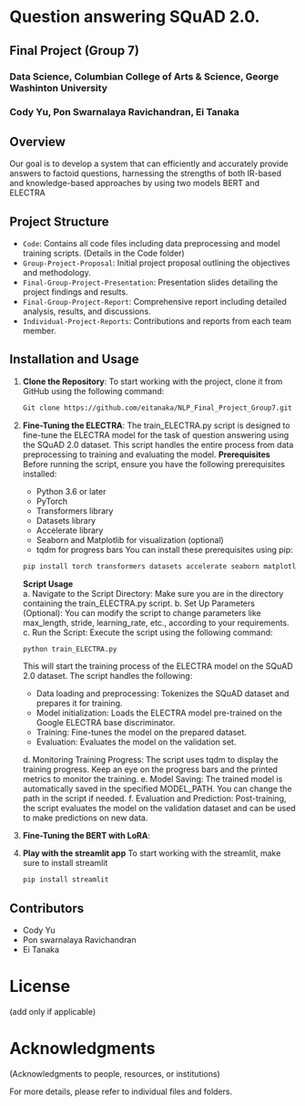 # Question answering SQuAD 2.0.
## Final Project (Group 7)
### Data Science, Columbian College of Arts & Science, George Washinton University
### Cody Yu, Pon Swarnalaya Ravichandran, Ei Tanaka

## Overview
Our goal is to develop a system that can efficiently and accurately provide answers to factoid questions, harnessing the strengths of both IR-based and knowledge-based approaches by using two models BERT and ELECTRA 

## Project Structure
- `Code`: Contains all code files including data preprocessing and model training scripts. (Details in the Code folder)
- `Group-Project-Proposal`: Initial project proposal outlining the objectives and methodology.
- `Final-Group-Project-Presentation`: Presentation slides detailing the project findings and results.
- `Final-Group-Project-Report`: Comprehensive report including detailed analysis, results, and discussions.
- `Individual-Project-Reports`: Contributions and reports from each team member.

## Installation and Usage

1. **Clone the Repository**:
   To start working with the project, clone it from GitHub using the following command:
   ```bash
   Git clone https://github.com/eitanaka/NLP_Final_Project_Group7.git

2. **Fine-Tuning the ELECTRA**:
   The train_ELECTRA.py script is designed to fine-tune the ELECTRA model for the task of question answering using the SQuAD 2.0 dataset. This script handles the entire process from data preprocessing to training and evaluating the model.
**Prerequisites**
   Before running the script, ensure you have the following prerequisites installed:
      - Python 3.6 or later
      - PyTorch
      - Transformers library
      - Datasets library
      - Accelerate library
      - Seaborn and Matplotlib for visualization (optional)
      - tqdm for progress bars
   You can install these prerequisites using pip:

   ```bash
   pip install torch transformers datasets accelerate seaborn matplotlib tqdm
   ```
   
   **Script Usage**   
   a. Navigate to the Script Directory: Make sure you are in the directory containing the train_ELECTRA.py script.
   b. Set Up Parameters (Optional): You can modify the script to change parameters like max_length, stride, learning_rate, etc., according to your requirements.
   c. Run the Script: Execute the script using the following command:
   
   ```bash
   python train_ELECTRA.py
   ```
   
   This will start the training process of the ELECTRA model on the SQuAD 2.0 dataset. The script handles the following:
      - Data loading and preprocessing: Tokenizes the SQuAD dataset and prepares it for training.
      - Model initialization: Loads the ELECTRA model pre-trained on the Google ELECTRA base discriminator.
      - Training: Fine-tunes the model on the prepared dataset.
      - Evaluation: Evaluates the model on the validation set.
   
   d. Monitoring Training Progress: The script uses tqdm to display the training progress. Keep an eye on the progress bars and the printed metrics to monitor the training.
   e. Model Saving: The trained model is automatically saved in the specified MODEL_PATH. You can change the path in the script if needed.
   f. Evaluation and Prediction: Post-training, the script evaluates the model on the validation dataset and can be used to make predictions on new data.
   
5. **Fine-Tuning the BERT with LoRA**:

6. **Play with the streamlit app**
   To start working with the streamlit, make sure to install streamlit
   ```bash
   pip install streamlit

## Contributors
- Cody Yu
- Pon swarnalaya Ravichandran
- Ei Tanaka

# License
(add only if applicable)

# Acknowledgments
(Acknowledgments to people, resources, or institutions)

For more details, please refer to individual files and folders.

   

